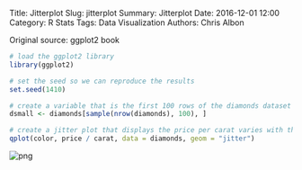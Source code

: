 Title: Jitterplot
Slug: jitterplot
Summary: Jitterplot
Date: 2016-12-01 12:00
Category: R Stats
Tags: Data Visualization
Authors: Chris Albon


Original source: ggplot2 book


```R
# load the ggplot2 library
library(ggplot2)

# set the seed so we can reproduce the results
set.seed(1410)
```


```R
# create a variable that is the first 100 rows of the diamonds dataset
dsmall <- diamonds[sample(nrow(diamonds), 100), ]
```


```R
# create a jitter plot that displays the price per carat varies with the colour of the diamond using jittering
qplot(color, price / carat, data = diamonds, geom = "jitter")
```









![png]({filename}/images/jitterplot_files/jitterplot_3_1.png)
